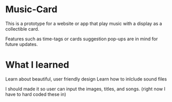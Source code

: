 # Music-Card

This is a prototype for a website or app that play music with a display as a collectible card.

Features such as time-tags or cards suggestion pop-ups are in mind for future updates.

# What I learned

Learn about beautiful, user friendly design
Learn how to inlclude sound files

I should made it so user can input the images, titles, and songs. (right now I have to hard coded these in)
